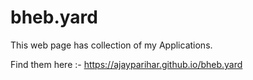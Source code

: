 # bheb.yard

This web page has collection of my Applications. 

Find them here :- https://ajayparihar.github.io/bheb.yard
